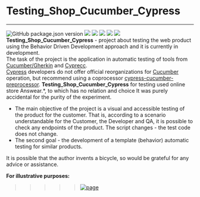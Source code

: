# Testing_Shop_Cucumber_Cypress
___

![GitHub package.json version](https://img.shields.io/github/package-json/v/Horobird/Testing_Shop_Cucumber_Cypress?color=yellow&label=Testing_Shop_Cucumber_Cypress&logo=logo&style=flat-square) <img src="https://img.shields.io/badge/JavaScript-0000FF?style=flat-square&logo=Javascript&logoColor=FFFF00"/> <img src="https://img.shields.io/badge/Node v19.8.1-7B68EE?style=flat-square&logo=Node .js&logoColor=00FF00"/>  <img src="https://img.shields.io/badge/Cucumber/gherkin v9.5.1-48D1C?style=flat-square&logo=cucumber&logoColor=FFFF00"/>  <img src="https://img.shields.io/badge/cypress_cucumber_preprocessor v17.2.0-D2691E?style=flat-square&logo=cypress-cucumber-preprocessor&logoColor=FFA500" /> <img src="https://img.shields.io/badge/Cypress v12.14.0-8B008B?style=flat-square&logo=Cypress&logoColor=FFA500"/>\
**Testing_Shop_Cucumber_Cypress** - project about testing the web product using the Behavior Driven Development approach and it is currently in development.\
The task of the project is the application in automatic testing of tools from [Cucumber/Gherkin](https://cucumber.io/) and [Cyprecc](https://docs.cypress.io/guides/overview/why-cypress).\
[Cypress](https://docs.cypress.io/guides/overview/why-cypress) developers do not offer official reorganizations for [Cucumber](https://cucumber.io/) operation, but recommend using a coprocessor 
[cypress-cucumber-preprocessor](https://github.com/badeball/cypress-cucumber-preprocessor).
**Testing_Shop_Cucumber_Cypress** for testing used online store Answear.*, to which has no relation and choice 
It was purely accidental for the purity of the experiment.
+ The main objective of the project is a visual and accessible testing of the product for the customer. That is, according to a scenario understandable for the Customer, the Developer and QA, it is possible to check any endpoints of the product. The script changes - the test code does not change.
+ The second goal - the development of a template (behavior) automatic testing for similar products. 

It is possible that the author invents a bicycle, so would be grateful for any advice or assistance.

**For illustrative purposes:**                   

 >>>>>[![page](https://i9.ytimg.com/vi_webp/5LHoWFp18Jc/mq1.webp?sqp=CPjupqQG-oaymwEmCMACELQB8quKqQMa8AEB-AH-CYAC0AWKAgwIABABGCwgVyh_MA8=&rs=AOn4CLCAJAoYzejT4mbuhiNdv_X3aKWaYQ)](https://youtu.be/5LHoWFp18Jc)
